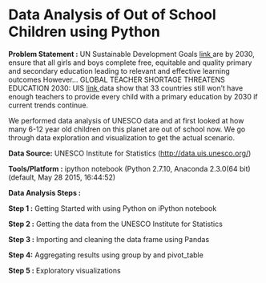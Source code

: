 # Data Analysis of Out of School Children using Python

**Problem Statement :** 
UN Sustainable Development Goals [ link ](https://sustainabledevelopment.un.org/?menu=1300) are by 2030, ensure that all girls and boys complete free, equitable and quality primary and secondary education leading to relevant and effective learning outcomes However... GLOBAL TEACHER SHORTAGE THREATENS EDUCATION 2030: UIS [ link ](http://www.uis.unesco.org/education/pages/world-teachers-day-2015.aspx?spslanguage=en) data show that 33 countries still won’t have enough teachers to provide every child with a primary education by 2030 if current trends continue.

We performed data analysis of UNESCO data and at first looked at how many 6-12 year old children on this planet are 
out of school now. We go through data exploration and visualization to get the actual scenario. 

**Data Source:** UNESCO Institute for Statistics (http://data.uis.unesco.org/)

**Tools/Platform :** ipython notebook (Python 2.7.10, Anaconda 2.3.0(64 bit) (default, May 28 2015, 16:44:52)

**Data Analysis Steps :**

**Step 1 :** Getting Started with using Python on iPython notebook

**Step 2 :** Getting the data from the UNESCO Institute for Statistics

**Step 3 :** Importing and cleaning the data frame using Pandas

**Step 4:** Aggregating results using group by and pivot_table

**Step 5 :** Exploratory visualizations
